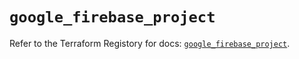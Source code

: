 # `google_firebase_project`

Refer to the Terraform Registory for docs: [`google_firebase_project`](https://registry.terraform.io/providers/hashicorp/google-beta/5.5.0/docs/resources/google_firebase_project).
